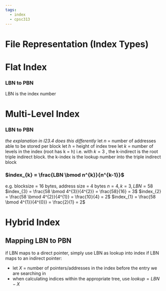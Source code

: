 ```yaml
---
tags:
  - index
  - cpsc313
---
```

# File Representation (Index Types)
# Flat Index
### LBN to PBN
LBN is the index number
# Multi-Level Index
### LBN to PBN
*the explanation in I23.4 does this differently*
let $n$ = number of addresses able to be stored per block
let $h$ = height of index tree
let $k$ = number of levels in the index (root has k = h)
i.e. with $k=3$ , the k-indirect is the root triple indirect block. the k-index is the lookup number into the triple indirect block
### $index_{k} = \frac{LBN \bmod n^{k}}{n^{k-1}}$

e.g. 
blocksize = 16 bytes, address size = 4 bytes
$n = 4, k=3, LBN = 58$
$index_{3} = \frac{58 \bmod 4^{3}}{4^{2}} = \frac{58}{16} = 3$
$index_{2} = \frac{58 \bmod 4^{2}}{4^{1}} = \frac{10}{4} = 2$
$index_{1} = \frac{58 \bmod 4^{1}}{4^{0}} = \frac{2}{1} = 2$

# Hybrid Index

## Mapping LBN to PBN 
if LBN maps to a direct pointer, simply use LBN as lookup into index
if LBN maps to an indirect pointer:
- let $X$ = number of pointers/addresses in the index before the entry we are searching in
- when calculating indices within the appropriate tree, use $lookup = LBN - X$ 